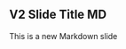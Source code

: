 <!-- .slide: data-background="./images/TACC_bg_clear.png" data-background-size="100% 100%" -->

##  V2 Slide Title MD

This is a new Markdown slide
